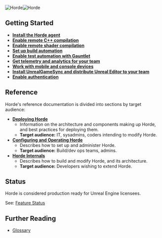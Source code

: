 ![Horde](Images/ue-horde-black.png#gh-light-mode-only)![Horde](Images/ue-horde-white.png#gh-dark-mode-only)

## Getting Started

* **[Install the Horde agent](Tutorials/InstallHorde.md)**
* **[Enable remote C++ compilation](Tutorials/RemoteCompilation.md)**
* **[Enable remote shader compilation](Tutorials/RemoteShaderCompilation.md)**
* **[Set up build automation](Tutorials/BuildAutomation.md)**
* **[Enable test automation with Gauntlet](Tutorials/TestAutomation.md)**
* **[Get telemetry and analytics for your team](Tutorials/Analytics.md)**
* **[Work with mobile and console devices](Tutorials/DeviceManager.md)**
* **[Install UnrealGameSync and distribute Unreal Editor to your team](Tutorials/UnrealGameSync.md)**
* **[Enable authentication](Tutorials/Authentication.md)**

## Reference

Horde's reference documentation is divided into sections by target audience:

* [**Deploying Horde**](Deployment.md)
  * Information on the architecture and components making up Horde, and best practices for deploying them.
  * **Target audience:** IT, sysadmins, coders intending to modify Horde.
* [**Configuring and Operating Horde**](Config.md)
  * Describes how to set up and administer Horde.
  * **Target audience:** Build/dev ops teams, admins.
* [**Horde Internals**](Internals.md)
  * Describes how to build and modify Horde, and its architecture.
  * **Target audience:** Developers wishing to extend Horde.

## Status

Horde is considered production ready for Unreal Engine licensees.

See: [Feature Status](Features.md)

## Further Reading

* [Glossary](Glossary.md)
